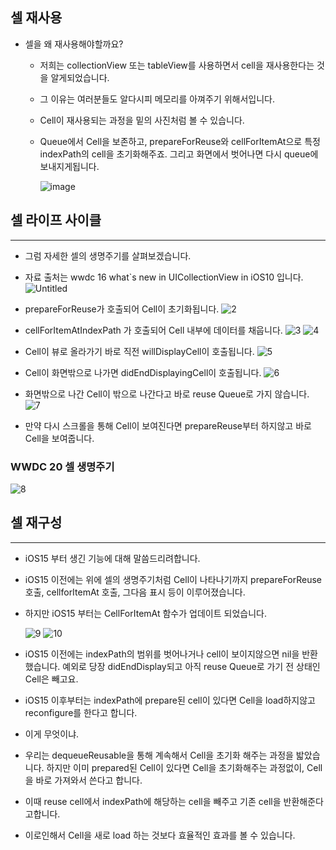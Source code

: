 ## 셀 재사용

- 셀을 왜 재사용해야할까요?
    - 저희는 collectionView 또는 tableView를 사용하면서 cell을 재사용한다는 것을 알게되었습니다.
    - 그 이유는 여러분들도 알다시피 메모리를 아껴주기 위해서입니다.
    - Cell이 재사용되는 과정을 밑의 사진처럼 볼 수 있습니다.
    - Queue에서 Cell을 보존하고, prepareForReuse와 cellForItemAt으로 특정 indexPath의 cell을 초기화해주죠. 그리고 화면에서 벗어나면 다시 queue에 보내지게됩니다.
        
        ![image](https://user-images.githubusercontent.com/76683388/230541328-a6c629d3-ebce-49cd-a024-62284eed0c1d.png)


## 셀 라이프 사이클

---

- 그럼 자세한 셀의 생명주기를 살펴보겠습니다.
- 자료 출처는 wwdc 16 what`s new in UICollectionView in iOS10 입니다.
![Untitled](https://user-images.githubusercontent.com/76683388/230541466-f14f7a67-07c5-4ced-a26f-d1afbfd68bb8.png)

- prepareForReuse가 호출되어 Cell이 초기화됩니다.
![2](https://user-images.githubusercontent.com/76683388/230541471-9020b690-b226-4088-825d-295ba6c1602e.png)

- cellForItemAtIndexPath 가 호출되어 Cell 내부에 데이터를 채웁니다.
![3](https://user-images.githubusercontent.com/76683388/230541486-f9a63da1-62b5-404e-af68-a28b3db7abbf.png)
![4](https://user-images.githubusercontent.com/76683388/230541492-d47164af-20a7-4296-a737-e2901a06aa3b.png)

- Cell이 뷰로 올라가기 바로 직전 willDisplayCell이 호출됩니다.
![5](https://user-images.githubusercontent.com/76683388/230541497-0906e125-45e8-4bd8-9c62-5d5d9a6fbbb2.png)

- Cell이 화면밖으로 나가면 didEndDisplayingCell이 호출됩니다.
![6](https://user-images.githubusercontent.com/76683388/230541502-352ef0a3-5279-4ca1-aecf-0a7a3a5224e5.png)

- 화면밖으로 나간 Cell이 밖으로 나간다고 바로 reuse Queue로 가지 않습니다.
![7](https://user-images.githubusercontent.com/76683388/230541512-399b9455-6358-43a5-8ad3-664a714585a9.png)

- 만약 다시 스크롤을 통해 Cell이 보여진다면 prepareReuse부터 하지않고 바로 Cell을 보여줍니다.

### WWDC 20 셀 생명주기
![8](https://user-images.githubusercontent.com/76683388/230541522-bbb01bf4-2f33-4210-ab5d-b41b588fb34c.png)

## 셀 재구성

---

- iOS15 부터 생긴 기능에 대해 말씀드리려합니다.
- iOS15 이전에는 위에 셀의 생명주기처럼 Cell이 나타나기까지 prepareForReuse 호출, cellforItemAt 호출, 그다음 표시 등이 이루어졌습니다.
- 하지만 iOS15 부터는 CellForItemAt 함수가 업데이트 되었습니다.

    ![9](https://user-images.githubusercontent.com/76683388/230541532-3150988a-e573-4cb0-9810-ac819a304b94.png)
    ![10](https://user-images.githubusercontent.com/76683388/230541644-ae4e952d-02f2-4d6c-8c61-558249038344.png)

    
    
- iOS15 이전에는 indexPath의 범위를 벗어나거나 cell이 보이지않으면 nil을 반환했습니다. 예외로 당장 didEndDisplay되고 아직 reuse Queue로 가기 전 상태인 Cell은 빼고요.
- iOS15 이후부터는 indexPath에 prepare된 cell이 있다면 Cell을 load하지않고 reconfigure를 한다고 합니다.
- 이게 무엇이냐.
- 우리는 dequeueReusable을 통해 계속해서 Cell을 초기화 해주는 과정을 밟았습니다. 하지만 이미 prepared된 Cell이 있다면 Cell을 초기화해주는 과정없이, Cell을 바로 가져와서 쓴다고 합니다.
- 이때 reuse cell에서 indexPath에 해당하는 cell을 빼주고 기존 cell을 반환해준다고합니다.
- 이로인해서 Cell을 새로 load 하는 것보다 효율적인 효과를 볼 수 있습니다.
